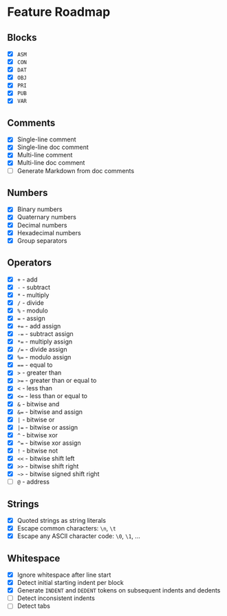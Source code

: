# Feature Roadmap

## Blocks

- [x] `ASM`
- [x] `CON`
- [x] `DAT`
- [x] `OBJ`
- [x] `PRI`
- [x] `PUB`
- [x] `VAR`

## Comments

- [x] Single-line comment
- [x] Single-line doc comment
- [x] Multi-line comment
- [x] Multi-line doc comment
- [ ] Generate Markdown from doc comments

## Numbers

- [x] Binary numbers
- [x] Quaternary numbers
- [x] Decimal numbers
- [x] Hexadecimal numbers
- [x] Group separators

## Operators

- [x] `+` - add
- [x] `-` - subtract
- [x] `*` - multiply
- [x] `/` - divide
- [x] `%` - modulo
- [x] `=` - assign
- [x] `+=` - add assign
- [x] `-=` - subtract assign
- [x] `*=` - multiply assign
- [x] `/=` - divide assign
- [x] `%=` - modulo assign
- [x] `==` - equal to
- [x] `>` - greater than
- [x] `>=` - greater than or equal to
- [x] `<` - less than
- [x] `<=` - less than or equal to
- [x] `&` - bitwise and
- [x] `&=` - bitwise and assign
- [x] `|` - bitwise or
- [x] `|=` - bitwise or assign
- [x] `^` - bitwise xor
- [x] `^=` - bitwise xor assign
- [x] `!` - bitwise not
- [x] `<<` - bitwise shift left
- [x] `>>` - bitwise shift right
- [x] `~>` - bitwise signed shift right
- [ ] `@` - address

## Strings

- [x] Quoted strings as string literals
- [x] Escape common characters: `\n`, `\t`
- [x] Escape any ASCII character code: `\0`, `\1`, ...

## Whitespace

- [x] Ignore whitespace after line start
- [x] Detect initial starting indent per block
- [x] Generate `INDENT` and `DEDENT` tokens on subsequent indents and dedents
- [ ] Detect inconsistent indents
- [ ] Detect tabs
